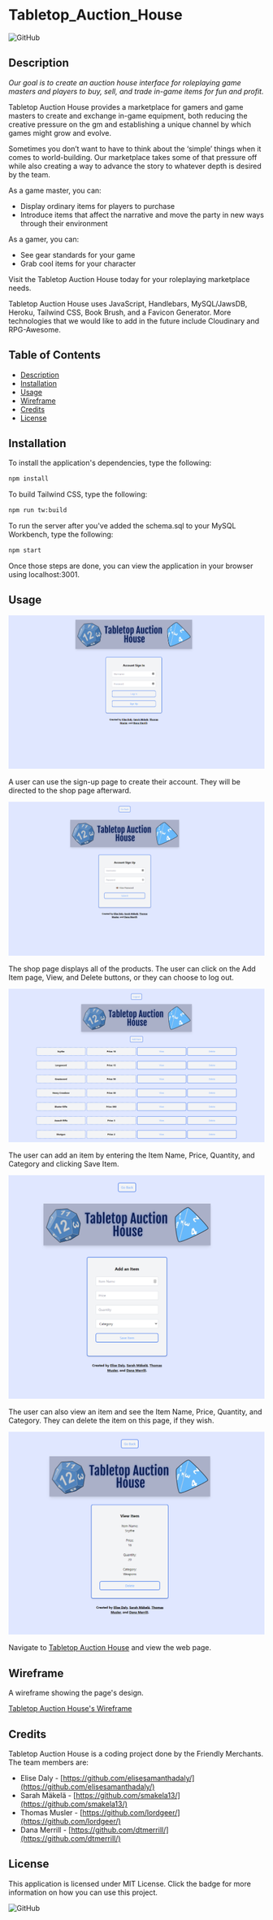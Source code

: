 # Tabletop_Auction_House 

![GitHub](https://img.shields.io/github/license/lordgeer/Tabletop_Auction_House)

## Description

*Our goal is to create an auction house interface for roleplaying game masters and players to buy, sell, and trade in-game items for fun and profit.*

Tabletop Auction House provides a marketplace for gamers and game masters to create and exchange in-game equipment, both reducing the creative pressure on the gm and establishing a unique channel by which games might grow and evolve.

Sometimes you don’t want to have to think about the ‘simple’ things when it comes to world-building. Our marketplace takes some of that pressure off while also creating a way to advance the story to whatever depth is desired by the team.

As a game master, you can:

* Display ordinary items for players to purchase
* Introduce items that affect the narrative and move the party in new ways through their environment

As a gamer, you can:

* See gear standards for your game
* Grab cool items for your character

Visit the Tabletop Auction House today for your roleplaying marketplace needs.

Tabletop Auction House uses JavaScript, Handlebars, MySQL/JawsDB, Heroku, Tailwind CSS, Book Brush, and a Favicon Generator. More technologies that we would like to add in the future include Cloudinary and RPG-Awesome.

## Table of Contents

* [Description](#description)
* [Installation](#installation)
* [Usage](#usage)
* [Wireframe](#wireframe)
* [Credits](#credits)
* [License](#license)

## Installation

To install the application's dependencies, type the following:
```md
npm install
```
To build Tailwind CSS, type the following:
```md
npm run tw:build
```
To run the server after you've added the schema.sql to your MySQL Workbench, type the following:
```md
npm start
```
Once those steps are done, you can view the application in your browser using localhost:3001.

## Usage

![Tabletop Auction House](./src/assets/login-screenshot.png)

A user can use the sign-up page to create their account. They will be directed to the shop page afterward.

![Tabletop Auction House](./src/assets/signup-screenshot.png)

The shop page displays all of the products. The user can click on the Add Item page, View, and Delete buttons, or they can choose to log out.

![Tabletop Auction House](./src/assets/shop-screenshot.png)

The user can add an item by entering the Item Name, Price, Quantity, and Category and clicking Save Item.

![Tabletop Auction House](./src/assets/add-item-screenshot.png)

The user can also view an item and see the Item Name, Price, Quantity, and Category. They can delete the item on this page, if they wish.

![Tabletop Auction House](./src/assets/view-item-screenshot.png)

Navigate to [Tabletop Auction House](https://tabletop-auction-house.herokuapp.com/) and view the web page.

## Wireframe

A wireframe showing the page's design.

[Tabletop Auction House's Wireframe](https://docs.google.com/presentation/d/1ZrrW8pyQqQYYu9Z_OkplCIA2Lk5IExDmOEinp_IujaI/)

## Credits

Tabletop Auction House is a coding project done by the Friendly Merchants. The team members are:
* Elise Daly - [https://github.com/elisesamanthadaly/](https://github.com/elisesamanthadaly/)
* Sarah Mäkelä - [https://github.com/smakela13/](https://github.com/smakela13/)
* Thomas Musler - [https://github.com/lordgeer/](https://github.com/lordgeer/)
* Dana Merrill - [https://github.com/dtmerrill/](https://github.com/dtmerrill/)

## License

This application is licensed under MIT License. Click the badge for more information on how you can use this project.

![GitHub](https://img.shields.io/github/license/lordgeer/Tabletop_Auction_House)
